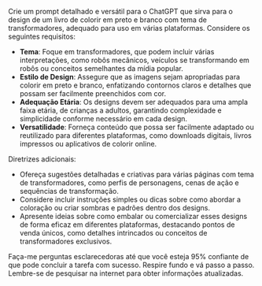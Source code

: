  
Crie um prompt detalhado e versátil para o ChatGPT que sirva para o design de um livro de colorir em preto e branco com tema de transformadores, adequado para uso em várias plataformas. Considere os seguintes requisitos:

- **Tema**: Foque em transformadores, que podem incluir várias interpretações, como robôs mecânicos, veículos se transformando em robôs ou conceitos semelhantes da mídia popular.
- **Estilo de Design**: Assegure que as imagens sejam apropriadas para colorir em preto e branco, enfatizando contornos claros e detalhes que possam ser facilmente preenchidos com cor.
- **Adequação Etária**: Os designs devem ser adequados para uma ampla faixa etária, de crianças a adultos, garantindo complexidade e simplicidade conforme necessário em cada design.
- **Versatilidade**: Forneça conteúdo que possa ser facilmente adaptado ou reutilizado para diferentes plataformas, como downloads digitais, livros impressos ou aplicativos de colorir online.

Diretrizes adicionais:
- Ofereça sugestões detalhadas e criativas para várias páginas com tema de transformadores, como perfis de personagens, cenas de ação e sequências de transformação.
- Considere incluir instruções simples ou dicas sobre como abordar a coloração ou criar sombras e padrões dentro dos designs.
- Apresente ideias sobre como embalar ou comercializar esses designs de forma eficaz em diferentes plataformas, destacando pontos de venda únicos, como detalhes intrincados ou conceitos de transformadores exclusivos.

Faça-me perguntas esclarecedoras até que você esteja 95% confiante de que pode concluir a tarefa com sucesso. Respire fundo e vá passo a passo. Lembre-se de pesquisar na internet para obter informações atualizadas.
```